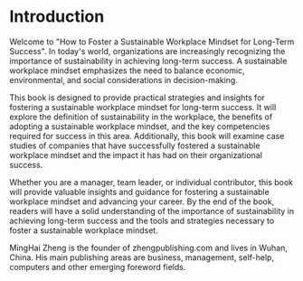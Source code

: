 # Introduction

Welcome to "How to Foster a Sustainable Workplace Mindset for Long-Term Success". In today's world, organizations are increasingly recognizing the importance of sustainability in achieving long-term success. A sustainable workplace mindset emphasizes the need to balance economic, environmental, and social considerations in decision-making.

This book is designed to provide practical strategies and insights for fostering a sustainable workplace mindset for long-term success. It will explore the definition of sustainability in the workplace, the benefits of adopting a sustainable workplace mindset, and the key competencies required for success in this area. Additionally, this book will examine case studies of companies that have successfully fostered a sustainable workplace mindset and the impact it has had on their organizational success.

Whether you are a manager, team leader, or individual contributor, this book will provide valuable insights and guidance for fostering a sustainable workplace mindset and advancing your career. By the end of the book, readers will have a solid understanding of the importance of sustainability in achieving long-term success and the tools and strategies necessary to foster a sustainable workplace mindset.

MingHai Zheng is the founder of zhengpublishing.com and lives in Wuhan, China. His main publishing areas are business, management, self-help, computers and other emerging foreword fields.
